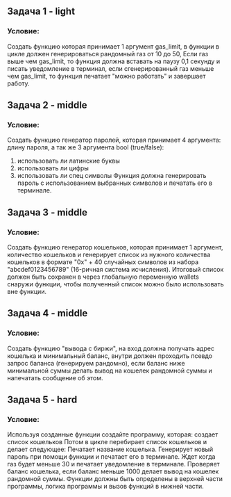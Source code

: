 ## Задача 1 - light
### Условие:

Создать функцию которая принимает 1 аргумент gas_limit, в функции в цикле должен генерироваться рандомный газ от 10 до 50, 
Если газ выше чем gas_limit, то функция должна вставать на паузу 0,1 секунду и писать уведомление в терминал,
если сгенерированный газ меньше чем gas_limit, то функция печатает "можно работать" и завершает работу.


## Задача 2 - middle
### Условие:

Создать функцию генератор паролей, которая принимает 4 аргумента: длину пароля, а так же 3 аргумента bool (true/false):
1. использовать ли латинские буквы
2. использовать ли цифры
3. использовать ли спец символы
Функция должна генерировать пароль с использованием выбранных символов и печатать его в терминале.

## Задача 3 - middle
### Условие:
Создать функцию генератор кошельков, которая принимает 1 аргумент, количество кошельков и генерирует список из нужного количества кошельков
в формате "0x" + 40 случайных символов из набора "abcdef0123456789" (16-ричная система исчисления).
Итоговый список должен быть сохранен в через глобальную переменную wallets снаружи функции, чтобы полученный список можно было использовать вне функции.

## Задача 4 - middle
### Условие:
Создать функцию "вывода с биржи", на вход должна получать адрес кошелька и минимальный баланс, внутри должен 
проходить псевдо запрос баланса (генерируем рандомно), 
если баланс ниже минимальной суммы делать вывод на кошелек рандомной суммы и напечатать сообщение об этом.

## Задача 5 - hard
### Условие:

Используя созданные функции создайте программу, которая:
создает список кошельков
Потом в цикле перебирает список кошельков и делает следующее:
Печатает название кошелька.
Генерирует новый пароль при помощи функции и печатает его в терминале.
Ждет когда газ будет меньше 30 и печатает уведомление в терминале.
Проверяет баланс кошелька, если баланс меньше 1000 делает вывод на кошелек рандомной суммы.
Функции должны быть определены в верхней части программы, логика программы и вызов функций в нижней части.